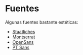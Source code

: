 # Fuentes 

Algunas fuentes bastante estéticas:

- [Staatliches](https://fonts.google.com/specimen/Staatliches?query=Staatliches)
- [Montserrat](https://fonts.google.com/specimen/Montserrat?query=montser)
- [OpenSans](https://fonts.google.com/specimen/Open+Sans?query=open+sans)
- [PT Sans](https://fonts.google.com/specimen/PT+Sans?query=PT+SANS)